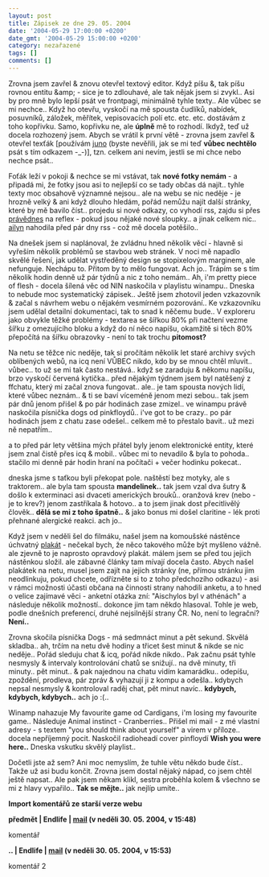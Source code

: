 ```yaml
---
layout: post
title: Zápisek ze dne 29. 05. 2004
date: '2004-05-29 17:00:00 +0200'
date_gmt: '2004-05-29 15:00:00 +0200'
category: nezařazené
tags: []
comments: []
---
```

<p>Zrovna jsem zavřel &amp; znovu otevřel textový editor. Když píšu &amp;, tak píšu rovnou entitu &amp;amp; - sice je to zdlouhavé,  ale tak nějak jsem si zvykl.. Asi by pro mně bylo lepší psát ve frontpagi, minimálně tyhle texty.. Ale vůbec se mi  nechce.. Když ho otevřu, vyskočí na mě spousta čudlíků, nabídek, posuvníků, záložek, měřítek, vepisovacích polí  etc. etc. etc. dostávám z toho kopřivku. Samo, kopřivku ne, ale <strong>úplně</strong> mě to rozhodí. Ikdyž, teď už docela rozhozený  jsem. Abych se vrátil k první větě - zrovna jsem zavřel &amp; otevřel texťák [používám  <a href="http://www.krizkules.cz/juno">juno</a> (byste nevěřili, jak se mi teď <strong>vůbec nechtělo</strong> psát s tím odkazem -_-)],  tzn. celkem ani nevím, jestli se mi chce nebo nechce psát..</p>
<p>Foťák leží v pokoji &amp; nechce se mi vstávat, tak <strong>nové fotky nemám</strong> - a připadá mi, že fotky jsou asi to nejlepší  co se tady občas dá najít.. tyhle texty moc obsahově významné nejsou.. ale na webu se nic neděje - je hrozně velký  &amp; ani když dlouho hledám, pořád nemůžu najít další stránky, které by mě bavilo číst.. projedu si nové odkazy,  co vyhodí rss, zajdu si přes <a href="http://www.pravednes.cz">právědnes</a> na reflex - pokud jsou nějaké nové  sloupky.. a jinak celkem nic.. <a href="http://ailyn.wz.cz">ailyn</a> nahodila před pár dny rss - což mě docela  potěšilo..</p>
<p>Na dnešek jsem si naplánoval, že zvládnu hned několik věcí - hlavně si vyřeším několik problémů se stavbou  web stránek. V noci mě napadlo skvělé řešení, jak udělat vystředěný design se stopixelovým marginem,  ale nefunguje. Nechápu to. Přitom by to mělo fungovat. Ach jo.. Trápím se s tím několik hodin denně už pár týdnů  a nic z toho nemám.. Ah, i'm pretty piece of flesh - docela šílená věc od NIN naskočila v playlistu winampu..  Dneska to nebude moc systematický zápisek.. Ještě jsem zhotovil jeden vzkazovník &amp; začal s návrhem webu  o nějakém vesmírném pozorování.. Ke vzkazovníku jsem udělal detailní dokumentaci, tak to snad k něčemu bude..  V exploreru jako obvykle těžké problémy - textarea se šířkou 80% při načtení vezme šířku z omezujícího bloku  a když do ní něco napíšu, okamžitě si těch 80% přepočítá na šířku obrazovky - není to tak trochu <strong>pitomost?</strong></p>
<p>Na netu se těžce nic neděje, tak si pročítám několik let staré archivy svých oblíbených webů, na icq není VŮBEC  nikdo, kdo by se mnou chtěl mluvit.. vůbec.. to už se mi tak často nestává.. když se zaraduju &amp; někomu napíšu,  brzo vyskočí červená kytička.. před nějakým týdnem jsem byl natěšený z ffchatu, který mi začal znova fungovat..  ale.. je tam spousta nových lidí, které vůbec neznám.. &amp; ti se baví víceméně jenom mezi sebou.. tak jsem pár  dnů jenom přišel &amp; po pár hodinách zase zmizel.. ve winampu právě naskočila písnička dogs od pinkfloydů..  i've got to be crazy.. po pár hodinách jsem z chatu zase odešel.. celkem mě to přestalo bavit.. už mezi ně nepatřím..</p>
<p>a to před pár lety většina mých přátel byly jenom elektronické entity, které jsem znal čistě přes icq &amp;  mobil.. vůbec mi to nevadilo &amp; byla to pohoda.. stačilo mi denně pár hodin hraní na počítači + večer hodinku  pokecat..</p>
<p>dneska jsme s taťkou byli překopat pole. naštěstí bez motyky, ale s traktorem.. ale byla tam spousta <strong>mandelinek..</strong>  tak jsem vzal dva šutry &amp; došlo k exterminaci asi dvaceti amerických brouků.. oranžová krev (nebo - je to krev?)  jenom zastříkala &amp; hotovo.. a to jsem jinak dost přecitlivělý člověk.. <strong>dělá se mi z toho špatně..</strong> &amp; jako  bonus mi došel claritine - lék proti přehnané alergické reakci. ach jo..</p>
<p>Když jsem v neděli šel do filmáku, našel jsem na komoušské nástěnce úchvatný  <a href="http://www.kscm.cz/data/fotografie/pho_small_415.jpg">plakát</a> - nečekal bych, že něco takového může být  myšleno vážně. ale zjevně to je naprosto opravdový plakát. málem jsem se před tou jejich nástěnkou složil. ale  zábavné články tam mívají docela často. Abych našel plakátek na netu, musel jsem zajít na jejich stránky  (ne, přímou stránku jim neodlinkuju, pokud chcete, odřízněte si to z toho předchozího odkazu) - asi v rámci možnosti  účasti občana na činnosti strany nahodili anketu, a to hned o velice zajímavé věci - anketní otázka zní: &quot;Aischylos  byl v athénách&quot; a následuje několik možností.. dokonce jim tam někdo hlasoval. Tohle je web, podle dnešních  preferencí, druhé nejsilnější strany ČR. No, není to legrační? <strong>Není..</strong></p>
<p>Zrovna skočila písnička Dogs - má sedmnáct minut a pět sekund. Skvělá skladba.. ah, trčím na netu dvě hodiny  a třicet šest minut &amp; nikde se nic neděje.. Pořád sleduju chat &amp; icq, pořád nikde nikdo.. Pak začnu psát  tyhle nesmysly &amp; intervaly kontrolování chatů se snižují.. na dvě minuty, tři minuty.. pět minut.. &amp;  pak najednou na chatu vidím kamarádku.. odepíšu, zpoždění, prodleva, pár zpráv &amp; vyhazují ji z kompu a  odešla.. kdybych nepsal nesmysly &amp; kontroloval raděj chat, pět minut navíc.. <strong>kdybych, kdybych, kdybych..</strong>  ach jo :(..</p>
<p>Winamp nahazuje My favourite game od Cardigans, i'm losing my favourite game.. Následuje Animal instinct -  Cranberries.. Přišel mi mail - z mé vlastní adresy - s textem &quot;you should think about yourself&quot;  a virem v příloze.. docela nepříjemný pocit. Naskočil radioheadí cover pinfloydí <strong>Wish you were here..</strong> Dneska  vskutku skvělý playlist..</p>
<p>Dočetli jste až sem? Ani moc nemyslím, že tuhle větu někdo bude číst.. Takže už asi budu končit. Zrovna jsem  dostal nějaký nápad, co jsem chtěl ještě napsat.. Ale pak jsem někam klikl, sestra proběhla kolem &amp; všechno  se mi z hlavy vypařilo.. <strong>Tak se mějte..</strong> jak nejlíp umíte..</p>
<div class="import-komentaru">
<p><strong>Import komentářů ze starší verze webu</strong></p>
<div class="comment">
<p style="font-weight:bold"><span class="compredmet">předmět</span> | <span class="comname">Endlife</span> |  <a href="mailto:jan.martinek@post.cz">mail</a> (v&nbsp;neděli&nbsp;30.&nbsp;05.&nbsp;2004,&nbsp;v&nbsp;15:48)</p>
<p>komentář </p>
</div>
<div class="comment">
<p style="font-weight:bold"><span class="compredmet">..</span> | <span class="comname">Endlife</span> |  <a href="mailto:jan.martinek@post.cz">mail</a> (v&nbsp;neděli&nbsp;30.&nbsp;05.&nbsp;2004,&nbsp;v&nbsp;15:53)</p>
<p>komentář 2 </p>
</div>
</div>
